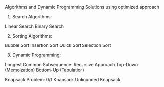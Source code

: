 Algorithms and Dynamic Programming Solutions using optimized approach

1. Search Algorithms:

Linear Search
Binary Search

2. Sorting Algorithms:

Bubble Sort
Insertion Sort
Quick Sort
Selection Sort

3. Dynamic Programming:

Longest Common Subsequence:
Recursive Approach
Top-Down (Memoization)
Bottom-Up (Tabulation)

Knapsack Problem:
0/1 Knapsack
Unbounded Knapsack

